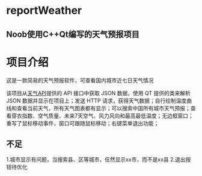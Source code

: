 # reportWeather
## Noob使用C++Qt编写的天气预报项目
# 项目介绍
这是一款简易的天气预报软件，可查看国内城市近七日天气情况

该项目从[天气API](http://www.tianqiapi.com/)提供的 API 接口中获取 JSON 数据，使用 QT 提供的类来解析 JSON 数据并显示在项目上；发送 HTTP 请求，获得天气数据；自行绘制温度曲线和查看当前天气，所有天气图表都有显示；可以搜索中国所有城市天气预报；查看穿衣指数、空气质量、未来7天空气、风力风向和最高最低温度；无边框窗口；重写了鼠标移动事件，窗口可跟随鼠标移动；右键菜单退出功能；
## 不足
1.城市显示有问题，当搜索县、区等城市，任然显示xx市，而不是xx县
2.退出按钮待优化
